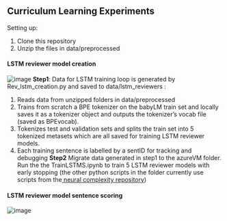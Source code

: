 ## Curriculum Learning Experiments

Setting up:

1. Clone this repository
2. Unzip the files in data/preprocessed

#### LSTM reviewer model creation
![image](https://github.com/Aryaman-Datta-Chobey/curriculum-learning/assets/97906694/53db9f00-6956-44f2-a147-e6a9ee7c2cad)
 **Step1**: Data for LSTM training loop is generated by  Rev_lstm_creation.py and saved to data/lstm_reviewers : 
1. Reads data from unzipped folders in data/preprocessed 
2.  Trains from scratch a BPE tokenizer on the babyLM train set  and locally saves it as a tokenizer object and outputs the tokenizer’s vocab file (saved as BPEvocab).
3.  Tokenizes test and validation sets and splits the  train set into 5 tokenized metasets which are all saved for  training LSTM reviewer models.
4.  Each training sentence is labelled by a sentID for tracking and debugging
**Step2** Migrate data generated in step1 to the azureVM folder. Run the the TrainLSTMS.ipynb to train 5 LSTM reviewer models with early stopping (the other python scripts in the folder currently use scripts from the[ neural complexity repository](https://github.com/vansky/neural-complexity))
#### LSTM reviewer model sentence scoring 
![image](https://github.com/Aryaman-Datta-Chobey/curriculum-learning/assets/97906694/41c52e08-30e8-4fcf-81fb-ad01141fcf07)


 
